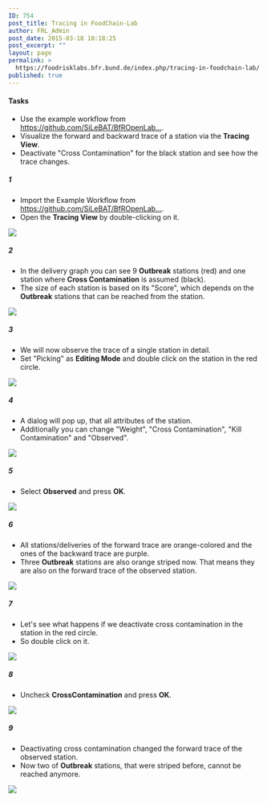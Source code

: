 ```yaml
---
ID: 754
post_title: Tracing in FoodChain-Lab
author: FRL_Admin
post_date: 2015-03-18 10:18:25
post_excerpt: ""
layout: page
permalink: >
  https://foodrisklabs.bfr.bund.de/index.php/tracing-in-foodchain-lab/
published: true
---
```

<h4>Tasks</h4>
<ul>
<li>Use the example workflow from <a href="https://github.com/SiLeBAT/BfROpenLabResources/raw/master/GitHubPages/workflows/FCL_Example.zip" target="_blank">https://github.com/SiLeBAT/BfROpenLab...</a>.</li>
<li>Visualize the forward and backward trace of a station via the <b>Tracing View</b>.</li>
<li>Deactivate "Cross Contamination" for the black station and see how the trace changes.</li>
</ul>
<h5>1</h5>
<ul>
<li>Import the Example Workflow from <a href="https://github.com/SiLeBAT/BfROpenLabResources/raw/master/GitHubPages/workflows/FCL_Example.zip" target="_blank">https://github.com/SiLeBAT/BfROpenLab...</a>.</li>
<li>Open the <b>Tracing View</b> by double-clicking on it.</li>
</ul>
<a href="https://github.com/SiLeBAT/BfROpenLabResources/raw/master/GitHubPages/documents/foodchainlab_tracing/1.png"><img class="aligncenter size-full" src="https://github.com/SiLeBAT/BfROpenLabResources/raw/master/GitHubPages/documents/foodchainlab_tracing/1.png"/></a>
<h5>2</h5>
<ul>
<li>In the delivery graph you can see 9 <b>Outbreak</b> stations (red) and one station where <b>Cross Contamination</b> is assumed (black).</li>
<li>The size of each station is based on its "Score", which depends on the <b>Outbreak</b> stations that can be reached from the station.</li>
</ul>
<a href="https://github.com/SiLeBAT/BfROpenLabResources/raw/master/GitHubPages/documents/foodchainlab_tracing/2.png"><img class="aligncenter size-full" src="https://github.com/SiLeBAT/BfROpenLabResources/raw/master/GitHubPages/documents/foodchainlab_tracing/2.png"/></a>
<h5>3</h5>
<ul>
<li>We will now observe the trace of a single station in detail.</li>
<li>Set "Picking" as <b>Editing Mode</b> and double click on the station in the red circle.</li>
</ul>
<a href="https://github.com/SiLeBAT/BfROpenLabResources/raw/master/GitHubPages/documents/foodchainlab_tracing/3.png"><img class="aligncenter size-full" src="https://github.com/SiLeBAT/BfROpenLabResources/raw/master/GitHubPages/documents/foodchainlab_tracing/3.png"/></a>
<h5>4</h5>
<ul>
<li>A dialog will pop up, that all attributes of the station.</li>
<li>Additionally you can change "Weight", "Cross Contamination", "Kill Contamination" and "Observed".</li>
</ul>
<a href="https://github.com/SiLeBAT/BfROpenLabResources/raw/master/GitHubPages/documents/foodchainlab_tracing/4.png"><img class="aligncenter size-full" src="https://github.com/SiLeBAT/BfROpenLabResources/raw/master/GitHubPages/documents/foodchainlab_tracing/4.png"/></a>
<h5>5</h5>
<ul>
<li>Select <b>Observed</b> and press <b>OK</b>.</li>
</ul>
<a href="https://github.com/SiLeBAT/BfROpenLabResources/raw/master/GitHubPages/documents/foodchainlab_tracing/5.png"><img class="aligncenter size-full" src="https://github.com/SiLeBAT/BfROpenLabResources/raw/master/GitHubPages/documents/foodchainlab_tracing/5.png"/></a>
<h5>6</h5>
<ul>
<li>All stations/deliveries of the forward trace are orange-colored and the ones of the backward trace are purple.</li>
<li>Three <b>Outbreak</b> stations are also orange striped now. That means they are also on the forward trace of the observed station.</li>
</ul>
<a href="https://github.com/SiLeBAT/BfROpenLabResources/raw/master/GitHubPages/documents/foodchainlab_tracing/6.png"><img class="aligncenter size-full" src="https://github.com/SiLeBAT/BfROpenLabResources/raw/master/GitHubPages/documents/foodchainlab_tracing/6.png"/></a>
<h5>7</h5>
<ul>
<li>Let's see what happens if we deactivate cross contamination in the station in the red circle.</li>
<li>So double click on it.</li>
</ul>
<a href="https://github.com/SiLeBAT/BfROpenLabResources/raw/master/GitHubPages/documents/foodchainlab_tracing/7.png"><img class="aligncenter size-full" src="https://github.com/SiLeBAT/BfROpenLabResources/raw/master/GitHubPages/documents/foodchainlab_tracing/7.png"/></a>
<h5>8</h5>
<ul>
<li>Uncheck <b>CrossContamination</b> and press <b>OK</b>.</li>
</ul>
<a href="https://github.com/SiLeBAT/BfROpenLabResources/raw/master/GitHubPages/documents/foodchainlab_tracing/8.png"><img class="aligncenter size-full" src="https://github.com/SiLeBAT/BfROpenLabResources/raw/master/GitHubPages/documents/foodchainlab_tracing/8.png"/></a>
<h5>9</h5>
<ul>
<li>Deactivating cross contamination changed the forward trace of the observed station.</li>
<li>Now two of <b>Outbreak</b> stations, that were striped before, cannot be reached anymore.</li>
</ul>
<a href="https://github.com/SiLeBAT/BfROpenLabResources/raw/master/GitHubPages/documents/foodchainlab_tracing/9.png"><img class="aligncenter size-full" src="https://github.com/SiLeBAT/BfROpenLabResources/raw/master/GitHubPages/documents/foodchainlab_tracing/9.png"/></a>
